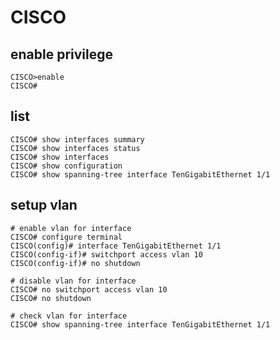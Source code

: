# CISCO #


## enable privilege ##

	CISCO>enable
	CISCO#


## list ##

	CISCO# show interfaces summary
	CISCO# show interfaces status
	CISCO# show interfaces
	CISCO# show configuration
	CISCO# show spanning-tree interface TenGigabitEthernet 1/1


## setup vlan ##

	# enable vlan for interface
	CISCO# configure terminal
	CISCO(config)# interface TenGigabitEthernet 1/1
	CISCO(config-if)# switchport access vlan 10
	CISCO(config-if)# no shutdown

	# disable vlan for interface
	CISCO# no switchport access vlan 10
	CISCO# no shutdown

	# check vlan for interface
	CISCO# show spanning-tree interface TenGigabitEthernet 1/1